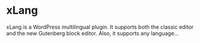 # xLang
xLang is a WordPress multilingual plugin. It supports both the classic editor and the new Gutenberg block editor. Also, it supports any language...
